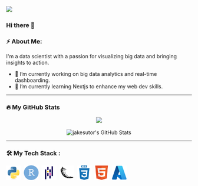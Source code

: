 <!-- HTML approach -->
<img src="https://user-images.githubusercontent.com/25678017/196063588-f3f66209-4199-414e-9055-d174eb229f07.png"/>

### Hi there 👋

### :zap: About Me:
I'm a data scientist with a passion for visualizing big data and bringing insights to action. 

* 🔭 I’m currently working on big data analytics and real-time dashboarding.
* 🌱 I’m currently learning Nextjs to enhance my web dev skills.

---

### :fire: My GitHub Stats

<div id="github-stats" align="center">
<div id="img1">
<img src="https://github-readme-stats.vercel.app/api/top-langs?username=jakesutor&layout=compact&theme=dark"/>
</div>
<p></p>
<div id="img2">
<img  alt="jakesutor's GitHub Stats" src="https://awesome-github-stats.azurewebsites.net/user-stats/jakesutor?cardType=github&theme=github-dark" />
</div>
</div>

---

### :hammer_and_wrench: My Tech Stack :
<div>
  <img src="https://raw.githubusercontent.com/devicons/devicon/master/icons/python/python-original.svg" title="Python" alt="Python" width="40" height="40"/>&nbsp;
  <img src="https://raw.githubusercontent.com/devicons/devicon/master/icons/rstudio/rstudio-original.svg" title="R" **alt="R" width="40" height="40"/>&nbsp;
  <img src="https://raw.githubusercontent.com/devicons/devicon/master/icons/pandas/pandas-original.svg" title="Pandas" **alt="Pandas" width="40" height="40"/>&nbsp;
  <img src="https://raw.githubusercontent.com/devicons/devicon/master/icons/flask/flask-original.svg" title="Flask" **alt="Flask" width="40" height="40"/>&nbsp;
  <img src="https://github.com/devicons/devicon/blob/master/icons/css3/css3-plain-wordmark.svg"  title="CSS3" alt="CSS" width="40" height="40"/>&nbsp;
  <img src="https://github.com/devicons/devicon/blob/master/icons/html5/html5-original.svg" title="HTML5" alt="HTML" width="40" height="40"/>&nbsp;
  <img src="https://raw.githubusercontent.com/devicons/devicon/master/icons/azure/azure-original.svg" title="Azure" **alt="Azure" width="40" height="40"/>
</div>

<!--
**jakesutor/jakesutor** is a ✨ _special_ ✨ repository because its `README.md` (this file) appears on your GitHub profile.

Here are some ideas to get you started:

- 🔭 I’m currently working on ...
- 🌱 I’m currently learning ...
- 👯 I’m looking to collaborate on ...
- 🤔 I’m looking for help with ...
- 💬 Ask me about ...
- 📫 How to reach me: ...
- 😄 Pronouns: ...
- ⚡ Fun fact: ...
-->
